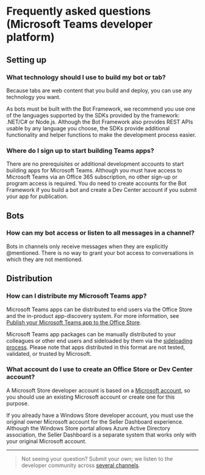 # Frequently asked questions (Microsoft Teams developer platform)

## Setting up

### What technology should I use to build my bot or tab?

Because tabs are web content that you build and deploy, you can use any technology you want.  

As bots must be built with the Bot Framework, we recommend you use one of the languages supported by the SDKs provided by the framework:  .NET/C# or Node.js. Although the Bot Framework also provides REST APIs usable by any language you choose, the SDKs provide additional functionality and helper functions to make the development process easier.

### Where do I sign up to start building Teams apps?

There are no prerequisites or additional development accounts to start building apps for Microsoft Teams. Although you must have access to Microsoft Teams via an Office 365 subscription, no other sign-up or program access is required. You do need to create accounts for the Bot Framework if you build a bot and create a Dev Center account if you submit your app for publication.

## Bots

### How can my bot access or listen to all messages in a channel?

Bots in channels only receive messages when they are explicitly @mentioned. There is no way to grant your bot access to conversations in which they are not mentioned.

## Distribution

### How can I distribute my Microsoft Teams app?

Microsoft Teams apps can be distributed to end users via the Office Store and the in-product app-discovery system. For more information, see [Publish your Microsoft Teams app to the Office Store](submission.md).

Microsoft Teams app packages can be manually distributed to your colleagues or other end users and sideloaded by them via the [sideloading process](sideload.md). Please note that apps distributed in this format are not tested, validated, or trusted by Microsoft.

### What account do I use to create an Office Store or Dev Center account?

A Microsoft Store developer account is based on a [Microsoft account](https://account.microsoft.com/account), so you should use an existing Microsoft account or create one for this purpose.

If you already have a Windows Store developer account, you must use the original owner Microsoft account for the Seller Dashboard experience. Although the Windows Store portal allows Azure Active Directory association, the Seller Dashboard is a separate system that works only with your original Microsoft account.

---

>Not seeing your question?  Submit your own; we listen to the developer community across [several channels](feedback.md).
